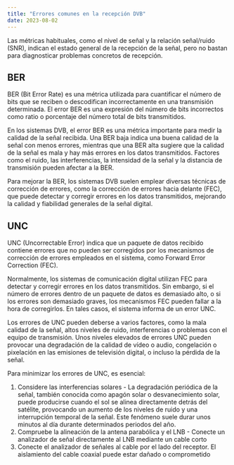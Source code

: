 ```yaml
---
title: "Errores comunes en la recepción DVB"
date: 2023-08-02
---
```


Las métricas habituales, como el nivel de señal y la relación señal/ruido (SNR), indican el estado general de la recepción de la señal, pero no bastan para diagnosticar problemas concretos de recepción.

## BER[](https://help.cesbo.com/misc/troubleshooting/dvb/errors#ber)

BER (Bit Error Rate) es una métrica utilizada para cuantificar el número de bits que se reciben o descodifican incorrectamente en una transmisión determinada. El error BER es una expresión del número de bits incorrectos como ratio o porcentaje del número total de bits transmitidos.

En los sistemas DVB, el error BER es una métrica importante para medir la calidad de la señal recibida. Una BER baja indica una buena calidad de la señal con menos errores, mientras que una BER alta sugiere que la calidad de la señal es mala y hay más errores en los datos transmitidos. Factores como el ruido, las interferencias, la intensidad de la señal y la distancia de transmisión pueden afectar a la BER.

Para mejorar la BER, los sistemas DVB suelen emplear diversas técnicas de corrección de errores, como la corrección de errores hacia delante (FEC), que puede detectar y corregir errores en los datos transmitidos, mejorando la calidad y fiabilidad generales de la señal digital.

## UNC[](https://help.cesbo.com/misc/troubleshooting/dvb/errors#unc)

UNC (Uncorrectable Error) indica que un paquete de datos recibido contiene errores que no pueden ser corregidos por los mecanismos de corrección de errores empleados en el sistema, como Forward Error Correction (FEC).

Normalmente, los sistemas de comunicación digital utilizan FEC para detectar y corregir errores en los datos transmitidos. Sin embargo, si el número de errores dentro de un paquete de datos es demasiado alto, o si los errores son demasiado graves, los mecanismos FEC pueden fallar a la hora de corregirlos. En tales casos, el sistema informa de un error UNC.

Los errores de UNC pueden deberse a varios factores, como la mala calidad de la señal, altos niveles de ruido, interferencias o problemas con el equipo de transmisión. Unos niveles elevados de errores UNC pueden provocar una degradación de la calidad de vídeo o audio, congelación o pixelación en las emisiones de televisión digital, o incluso la pérdida de la señal.

Para minimizar los errores de UNC, es esencial:

1. Considere las interferencias solares - La degradación periódica de la señal, también conocida como apagón solar o desvanecimiento solar, puede producirse cuando el sol se alinea directamente detrás del satélite, provocando un aumento de los niveles de ruido y una interrupción temporal de la señal. Este fenómeno suele durar unos minutos al día durante determinados periodos del año.
2. Compruebe la alineación de la antena parabólica y el LNB - Conecte un analizador de señal directamente al LNB mediante un cable corto
3. Conecte el analizador de señales al cable por el lado del receptor. El aislamiento del cable coaxial puede estar dañado o comprometido
